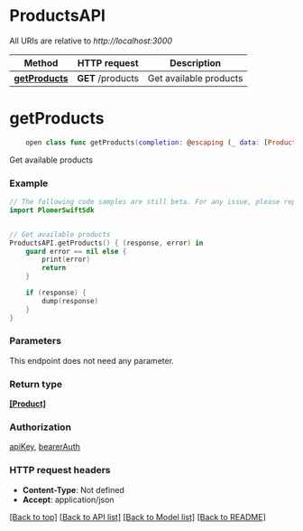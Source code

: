 # ProductsAPI

All URIs are relative to *http://localhost:3000*

Method | HTTP request | Description
------------- | ------------- | -------------
[**getProducts**](ProductsAPI.md#getproducts) | **GET** /products | Get available products


# **getProducts**
```swift
    open class func getProducts(completion: @escaping (_ data: [Product]?, _ error: Error?) -> Void)
```

Get available products

### Example
```swift
// The following code samples are still beta. For any issue, please report via http://github.com/OpenAPITools/openapi-generator/issues/new
import PlomerSwiftSdk


// Get available products
ProductsAPI.getProducts() { (response, error) in
    guard error == nil else {
        print(error)
        return
    }

    if (response) {
        dump(response)
    }
}
```

### Parameters
This endpoint does not need any parameter.

### Return type

[**[Product]**](Product.md)

### Authorization

[apiKey](../README.md#apiKey), [bearerAuth](../README.md#bearerAuth)

### HTTP request headers

 - **Content-Type**: Not defined
 - **Accept**: application/json

[[Back to top]](#) [[Back to API list]](../README.md#documentation-for-api-endpoints) [[Back to Model list]](../README.md#documentation-for-models) [[Back to README]](../README.md)

